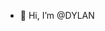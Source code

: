 - 👋 Hi, I’m @DYLAN
<!---
DYLAN1025/DYLAN1025 is a ✨ special ✨ repository because its `README.md` (this file) appears on your GitHub profile.
You can click the Preview link to take a look at your changes.
--->
